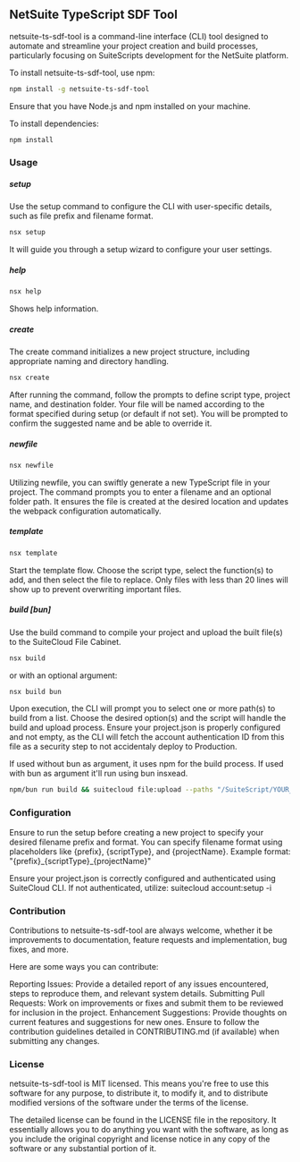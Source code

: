 ## NetSuite TypeScript SDF Tool
netsuite-ts-sdf-tool is a command-line interface (CLI) tool designed to automate and streamline your project creation and build processes, particularly focusing on SuiteScripts development for the NetSuite platform.

To install netsuite-ts-sdf-tool, use npm:
```bash
npm install -g netsuite-ts-sdf-tool
```
Ensure that you have Node.js and npm installed on your machine.

To install dependencies:
```bash
npm install
```

### Usage
##### setup
Use the setup command to configure the CLI with user-specific details, such as file prefix and filename format.
```bash
nsx setup
```
It will guide you through a setup wizard to configure your user settings.

##### help
```bash
nsx help
```
Shows help information.

##### create
The create command initializes a new project structure, including appropriate naming and directory handling.
```bash
nsx create
```
After running the command, follow the prompts to define script type, project name, and destination folder. Your file will be named according to the format specified during setup (or default if not set). You will be prompted to confirm the suggested name and be able to override it.

##### newfile
```bash
nsx newfile
```
Utilizing newfile, you can swiftly generate a new TypeScript file in your project. The command prompts you to enter a filename and an optional folder path. It ensures the file is created at the desired location and updates the webpack configuration automatically.

##### template
```bash
nsx template
```
Start the template flow. Choose the script type, select the function(s) to add, and then select the file to replace. Only files with less than 20 lines will show up to prevent overwriting important files.
##### build [bun]
Use the build command to compile your project and upload the built file(s) to the SuiteCloud File Cabinet.
```bash
nsx build
```
or with an optional argument:
```bash
nsx build bun
```
Upon execution, the CLI will prompt you to select one or more path(s) to build from a list. Choose the desired option(s) and the script will handle the build and upload process. Ensure your project.json is properly configured and not empty, as the CLI will fetch the account authentication ID from this file as a security step to not accidentaly deploy to Production.

If used without bun as argument, it uses npm for the build process. If used with bun as argument it'll run using bun insxead.

```bash
npm/bun run build && suitecloud file:upload --paths "/SuiteScript/YOUR_SELECTED_PATH.js" "/SuiteScript/ANOTHER_SELECTED_PATH.js"
```

### Configuration
Ensure to run the setup before creating a new project to specify your desired filename prefix and format. You can specify filename format using placeholders like {prefix}, {scriptType}, and {projectName}.
Example format: "{prefix}\_{scriptType}\_{projectName}"

Ensure your project.json is correctly configured and authenticated using SuiteCloud CLI.
If not authenticated, utilize: suitecloud account:setup -i

### Contribution
Contributions to netsuite-ts-sdf-tool are always welcome, whether it be improvements to documentation, feature requests and implementation, bug fixes, and more.

Here are some ways you can contribute:

Reporting Issues: Provide a detailed report of any issues encountered, steps to reproduce them, and relevant system details.
Submitting Pull Requests: Work on improvements or fixes and submit them to be reviewed for inclusion in the project.
Enhancement Suggestions: Provide thoughts on current features and suggestions for new ones.
Ensure to follow the contribution guidelines detailed in CONTRIBUTING.md (if available) when submitting any changes.

### License
netsuite-ts-sdf-tool is MIT licensed. This means you're free to use this software for any purpose, to distribute it, to modify it, and to distribute modified versions of the software under the terms of the license.

The detailed license can be found in the LICENSE file in the repository. It essentially allows you to do anything you want with the software, as long as you include the original copyright and license notice in any copy of the software or any substantial portion of it.
